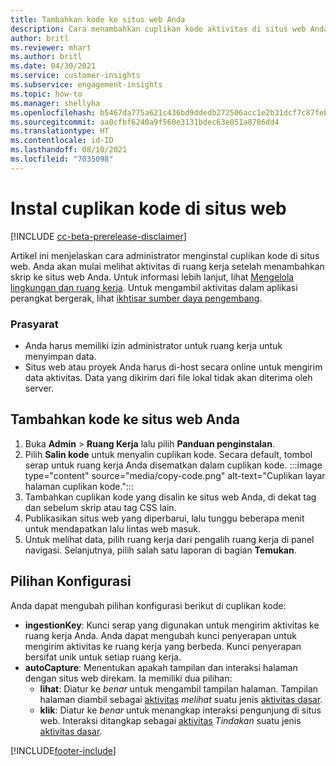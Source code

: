 ```yaml
---
title: Tambahkan kode ke situs web Anda
description: Cara menambahkan cuplikan kode aktivitas di situs web Anda.
author: britl
ms.reviewer: mhart
ms.author: britl
ms.date: 04/30/2021
ms.service: customer-insights
ms.subservice: engagement-insights
ms.topic: how-to
ms.manager: shellyha
ms.openlocfilehash: b5467da775a621c436bd9ddedb272506acc1e2b31dcf7c87feb5dd11e2daae2b
ms.sourcegitcommit: aa0cfbf6240a9f560e3131bdec63e051a8786dd4
ms.translationtype: HT
ms.contentlocale: id-ID
ms.lasthandoff: 08/10/2021
ms.locfileid: "7035098"
---
```

# <a name="install-the-code-snippet-on-a-website"></a>Instal cuplikan kode di situs web

[!INCLUDE [cc-beta-prerelease-disclaimer](includes/cc-beta-prerelease-disclaimer.md)]

Artikel ini menjelaskan cara administrator menginstal cuplikan kode di situs web. Anda akan mulai melihat aktivitas di ruang kerja setelah menambahkan skrip ke situs web Anda. Untuk informasi lebih lanjut, lihat [Mengelola lingkungan dan ruang kerja](manage-environments-workspaces.md). Untuk mengambil aktivitas dalam aplikasi perangkat bergerak, lihat [ikhtisar sumber daya pengembang](developer-resources.md).


### <a name="prerequisites"></a>Prasyarat

* Anda harus memiliki izin administrator untuk ruang kerja untuk menyimpan data.
* Situs web atau proyek Anda harus di-host secara online untuk mengirim data aktivitas. Data yang dikirim dari file lokal tidak akan diterima oleh server.


## <a name="add-code-to-your-website"></a>Tambahkan kode ke situs web Anda
1.  Buka **Admin** > **Ruang Kerja**  lalu pilih **Panduan penginstalan**.
1. Pilih **Salin kode** untuk menyalin cuplikan kode. Secara default, tombol serap untuk ruang kerja Anda disematkan dalam cuplikan kode.
:::image type="content" source="media/copy-code.png" alt-text="Cuplikan layar halaman cuplikan kode.":::
3. Tambahkan cuplikan kode yang disalin ke situs web Anda, di dekat <head> tag dan sebelum skrip atau tag CSS lain.
4.  Publikasikan situs web yang diperbarui, lalu tunggu beberapa menit untuk mendapatkan lalu lintas web masuk.
5.  Untuk melihat data, pilih ruang kerja dari pengalih ruang kerja di panel navigasi. Selanjutnya, pilih salah satu laporan di bagian **Temukan**.

## <a name="configuration-options"></a>Pilihan Konfigurasi

Anda dapat mengubah pilihan konfigurasi berikut di cuplikan kode:

- **ingestionKey**: Kunci serap yang digunakan untuk mengirim aktivitas ke ruang kerja Anda. Anda dapat mengubah kunci penyerapan untuk mengirim aktivitas ke ruang kerja yang berbeda. Kunci penyerapan bersifat unik untuk setiap ruang kerja. 
- **autoCapture**: Menentukan apakah tampilan dan interaksi halaman dengan situs web direkam. Ia memiliki dua pilihan:
    - **lihat**: Diatur ke *benar* untuk mengambil tampilan halaman. Tampilan halaman diambil sebagai [aktivitas](glossary.md#event) *melihat* suatu jenis [aktivitas dasar](glossary.md#base-event).
    - **klik**: Diatur ke *benar* untuk menangkap interaksi pengunjung di situs web. Interaksi ditangkap sebagai [aktivitas](glossary.md#event) *Tindakan* suatu jenis [aktivitas dasar](glossary.md#base-event).

[!INCLUDE[footer-include](../includes/footer-banner.md)]
